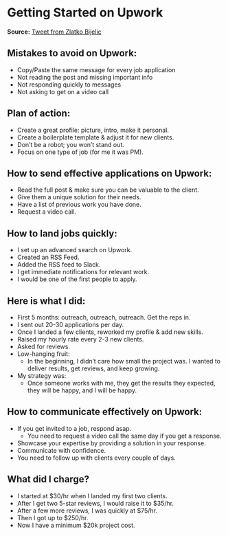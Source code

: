 # Getting Started on Upwork

**Source:** [Tweet from Zlatko Bijelic](https://twitter.com/Zbijelic/status/1565797682412605440)

## Mistakes to avoid on Upwork:
- Copy/Paste the same message for every job application
- Not reading the post and missing important info
- Not responding quickly to messages
- Not asking to get on a video call

## Plan of action:
- Create a great profile: picture, intro, make it personal.
- Create a boilerplate template & adjust it for new clients.
- Don’t be a robot; you won’t stand out.
- Focus on one type of job (for me it was PM).

## How to send effective applications on Upwork:
- Read the full post & make sure you can be valuable to the client.
- Give them a unique solution for their needs.
- Have a list of previous work you have done.
- Request a video call.

## How to land jobs quickly:
- I set up an advanced search on Upwork.
- Created an RSS Feed.
- Added the RSS feed to Slack.
- I get immediate notifications for relevant work.
- I would be one of the first people to apply.

## Here is what I did:
- First 5 months: outreach, outreach, outreach. Get the reps in.
- I sent out 20-30 applications per day.
- Once I landed a few clients, reworked my profile & add new skills.
- Raised my hourly rate every 2-3 new clients.
- Asked for reviews.
- Low-hanging fruit:
  - In the beginning, I didn’t care how small the project was. I wanted to deliver results, get reviews, and keep
    growing.
- My strategy was:
  - Once someone works with me, they get the results they expected, they will be happy, and I will be happy.

## How to communicate effectively on Upwork:
- If you get invited to a job, respond asap.
  - You need to request a video call the same day if you get a response.
- Showcase your expertise by providing a solution in your response.
- Communicate with confidence.
- You need to follow up with clients every couple of days.

## What did I charge?
- I started at $30/hr when I landed my first two clients.
- After I get two 5-star reviews, I would raise it to $35/hr.
- After a few more reviews, I was quickly at $75/hr.
- Then I got up to $250/hr.
- Now I have a minimum $20k project cost.

